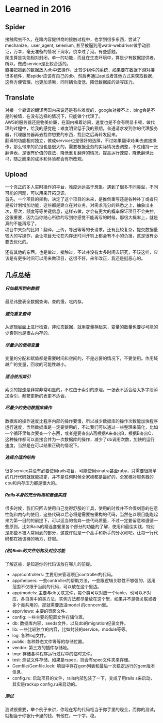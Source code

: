 # Learned in 2016


## Spider

接触爬虫不久，在跟内容提供商的接触过程中，也学到很多东西，尝试了mechanize，user_agent, selenium, 甚至被逼到用watir-webdriver做手动验证，万幸，毫无准备的情况下淌水，侥幸过了河。有些感触。  
爬虫算是功能相对封闭，单一的功能，而且在生态环境中，算是少有数据提供者，所以，做成service是比较合适的。  
直接把抓到的数据放入db中去操作，比较少组件的系统，如果要在数据下游对接很多组件，那spider应该有自己的db，然后再通过api或者其他方式来获取数据，这样方便管理，也更加清晰，同时耦合度低，降低数据库的读写压力。  

## Translate

对接一个靠谱的翻译再国内来说还是有些难度的，google对接不上，bing会是不是的被墙，在没有选择的情况下，只能做个代理了。  
AWS的服务器还是物美价廉，在国内裸着访问，速度也是不会有明显卡顿，做代理的过程中，给我的感觉是：难度明显低于我的预期，普通请求发到你的代理服务器，代理服务器再去找你想要的东西，找到之后再转发回来。  
翻译的功能相对独立，做成service也是很好的选择，不过如果翻译对db去直接操作，那么带来的负担也是很大的，需要根据业务的实际情况去调整，不过维持一张翻译表，是很有价值的做法，降低重复翻译的情况，提高运行速度，降低翻译此书，随之而来的成本和体验都会有所改观。  

## Upload

一个真正的多人实时操作的平台，难度远远高于想象。遇到了很多不同类型，不同可能的问题，可以用来开拓见识。  
首先，一个项目的架构，决定了这个项目的未来，是推倒重写还是各种补丁或者只是按计划增加功能，这些都是建立在对业务，对需求充分的熟悉之上，抽象出主次，层次，频度等等关键信息，这样去做，才会有更大的概率保证项目不会失控。这很重要，因为当你随心所欲的写到你感觉不能再写的时候，那很大概率上，就是真的不能再写了。  
项目中夹杂的比如：翻译，上传，导出等等的长请求，还有比较复杂，提交数据量较大的写操作，会让项目无论在内存还时间开销上都会有不小的负担，这是很有必要去优化的。

还有其他的东西，也是做过，接触过，不过并没有太多时间去研究，不该这样，应该是有更多时间可以用来做项目，这很不好，来年改正，我还是挺恶心的。

## 几点总结

##### 只加载用到的数据

最忌讳整表全数据查询，查的慢，吃内存。

##### 避免重复查询

从逻辑层面上进行检查，非动态数据，就用变量存起来，变量的数量也要尽可能的少否则也是很占内存的。

##### 尽量少的使用变量
变量的分配和赋值都是需要时间和空间的，不是必要的情况下，不要使用。作用域越广的变量，回收的可能性越小。

##### 适当使用索引

索引的提速是非常非常明显的，不过由于索引的原理，一张表不适合给太多字段添加索引，频繁更新的表更不适合。

##### 尽量少的使用数据库操作

数据库的操作速度比程序内部的操作要慢，所以减少数据库的操作次数能加快程序运行速度，当然数据库是一定要使用的，不过我们可以通过一些整理来简化，比如一个循环里每次要查一个东西，或者是要查出A再根据A来查出B，根据B查出C，这种操作都可以直接合并为一次数据库的操作，减少了db调用次数，加快的运行速度，当然是在可以结果正确的情况下。

##### 选择合适的结构

很多service并没有必要使用rails项目，可能使用sinatra甚至ruby，只需要很简单的几行代码就就能搞定，并不是任何时候全家桶都是最好的，全家桶对服务器的cpu和内存压力都是很大的。

##### Rails本身的充分利用和最佳实践

很多时候，我们只回去使用自己觉得舒服的工具，使用的时候并不会很刻意的在意性能和内存的使用，这些代码以后必将是需要被重构的代码，当然在以项目能跑起来为第一目的的前提下，可以适当的舍弃一些代码质量，不过一定要留意和遵循一些原则，比如Rails的精选套餐里各个部分的功能的了解，使用和最佳实践，特别是那些不被人常用到的部分，这或许就是一个高手和新手的分水岭吧，让每一行代码都在她该待的地方，舒服。

##### (附)Rails的文件结构及对应功能

了解这些，是知道你的代码该放在哪儿的前提。  

* app/controllers: 主要用来管理项目controller的代码。  
* app/helpers: 一些controller的帮助方法，一些跟逻辑关联性不够强的，适用范围不仅限于当前的代码，可以放在这个里边。  
* app/models: 主要与db关联文件，每个类可以对应一个table，也可以不对应，各自类中的类方法，实例方法都尽量放在这个里，如果并不是强关联或者多个类共用的，那就需要放进model 的concern里。  
* app/views: 主要的页面文件。  
* config: 一些主要的配置文件存储位置。  
* db: 数据库内容，seeds文件，以及db的migration纪录文件。  
* lib: 一些比较独立的内容，比如封装的service，module等等。  
* log: 各种log文件。  
* public: 各种静态文件等等的存储位置。  
* vendor: 第三方的插件存储地。  
* tmp: 存储各种程序运行过程中的临时文件。  
* test: 测试文件存储，如果是rspec，则会有spec文件夹来存储。  
* Gemfile/Gemfile.lock: 项目中存在gem列表和最后一次稳定运行的gem版本信息。  
* config.ru: 启动项目的文件，rails内部包装了一下，变成了用rails s来启动，其实是rackup config.ru来启动的。

##### 测试

测试很重要，举个例子来讲，你现在写的代码相当于你手里的现金，而你的测试，就相当于你银行卡里的钱，有他在，一个字，稳。
